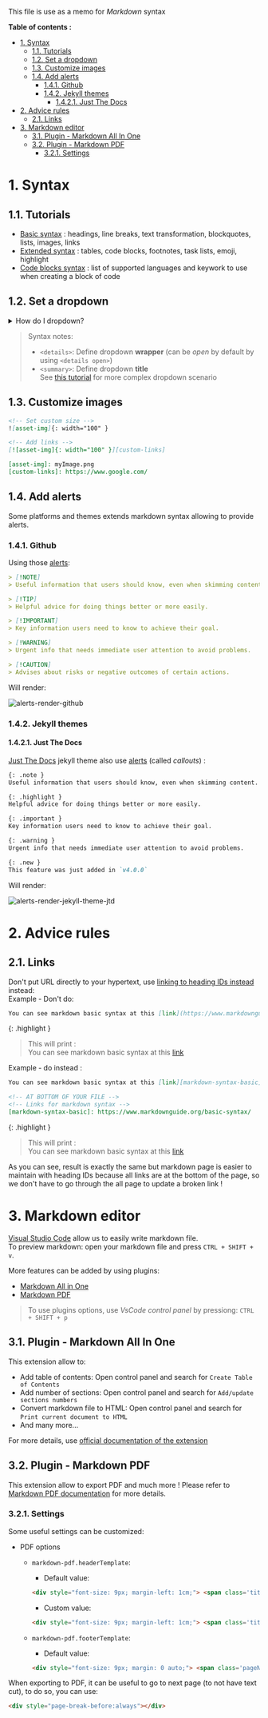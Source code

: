 This file is use as a memo for _Markdown_ syntax

**Table of contents :**
- [1. Syntax](#1-syntax)
  - [1.1. Tutorials](#11-tutorials)
  - [1.2. Set a dropdown](#12-set-a-dropdown)
  - [1.3. Customize images](#13-customize-images)
  - [1.4. Add alerts](#14-add-alerts)
    - [1.4.1. Github](#141-github)
    - [1.4.2. Jekyll themes](#142-jekyll-themes)
      - [1.4.2.1. Just The Docs](#1421-just-the-docs)
- [2. Advice rules](#2-advice-rules)
  - [2.1. Links](#21-links)
- [3. Markdown editor](#3-markdown-editor)
  - [3.1. Plugin - Markdown All In One](#31-plugin---markdown-all-in-one)
  - [3.2. Plugin - Markdown PDF](#32-plugin---markdown-pdf)
    - [3.2.1. Settings](#321-settings)

# 1. Syntax
## 1.1. Tutorials
- [Basic syntax][markdown-syntax-basic] : headings, line breaks, text transformation, blockquotes, lists, images, links
- [Extended syntax][markdown-syntax-extended] : tables, code blocks, footnotes, task lists, emoji, highlight
- [Code blocks syntax][markdown-syntax-code] : list of supported languages and keywork to use when creating a block of code

## 1.2. Set a dropdown

<details>
<summary>How do I dropdown?</summary>
<br>
This is how you dropdown.
<br><br>
<pre>
&lt;details&gt;
&lt;summary&gt;How do I dropdown?&lt;&#47;summary&gt;
&lt;br&gt;
This is how you dropdown.
&lt;&#47;details&gt;
</pre>
</details>

> Syntax notes:
> - `<details>`: Define dropdown **wrapper** (can be _open_ by default by using `<details open>`)
> - `<summary>`: Define dropdown **title**  
> See [this tutorial][markdown-syntax-dropdown] for more complex dropdown scenario

## 1.3. Customize images

```markdown
<!-- Set custom size -->
![asset-img]{: width="100" }

<!-- Add links -->
[![asset-img]{: width="100" }][custom-links]

[asset-img]: myImage.png
[custom-links]: https://www.google.com/
```

## 1.4. Add alerts

Some platforms and themes extends markdown syntax allowing to provide alerts.

### 1.4.1. Github

Using those [alerts][alerts-syntax-github]:
```markdown
> [!NOTE]
> Useful information that users should know, even when skimming content.

> [!TIP]
> Helpful advice for doing things better or more easily.

> [!IMPORTANT]
> Key information users need to know to achieve their goal.

> [!WARNING]
> Urgent info that needs immediate user attention to avoid problems.

> [!CAUTION]
> Advises about risks or negative outcomes of certain actions.
```

Will render:  

![alerts-render-github]

### 1.4.2. Jekyll themes
#### 1.4.2.1. Just The Docs

[Just The Docs][jekyll-theme-jtd] jekyll theme also use [alerts][alerts-syntax-jekyll-theme-jtd] (called _callouts_) :
```markdown
{: .note }
Useful information that users should know, even when skimming content.

{: .highlight }
Helpful advice for doing things better or more easily.

{: .important }
Key information users need to know to achieve their goal.

{: .warning }
Urgent info that needs immediate user attention to avoid problems.

{: .new }
This feature was just added in `v4.0.0`
```

Will render:  

![alerts-render-jekyll-theme-jtd]

# 2. Advice rules
## 2.1. Links

Don't put URL directly to your hypertext, use [linking to heading IDs instead][markdown-syntax-linking-heading-ids] instead:  
Example - Don't do:
```markdown
You can see markdown basic syntax at this [link](https://www.markdownguide.org/basic-syntax/)
```

{: .highlight }
> This will print :  
> You can see markdown basic syntax at this [link](https://www.markdownguide.org/basic-syntax/)

Example - do instead :
```markdown
You can see markdown basic syntax at this [link][markdown-syntax-basic]

<!-- AT BOTTOM OF YOUR FILE -->
<!-- Links for markdown syntax -->
[markdown-syntax-basic]: https://www.markdownguide.org/basic-syntax/
```

{: .highlight }
> This will print :  
> You can see markdown basic syntax at this [link][markdown-syntax-basic]

As you can see, result is exactly the same but markdown page is easier to maintain with heading IDs because all links are at the bottom of the page, so we don't have to go through the all page to update a broken link !  

# 3. Markdown editor

[Visual Studio Code][vscode] allow us to easily write markdown file.  
To preview markdown: open your markdown file and press `CTRL + SHIFT + v`.

More features can be added by using plugins:
- [Markdown All in One][vscode-md-all-in-one]
- [Markdown PDF][vscode-md-pdf]

> To use plugins options, use _VsCode control panel_ by pressiong: `CTRL + SHIFT + p`

## 3.1. Plugin - Markdown All In One

This extension allow to:
- Add table of contents: Open control panel and search for `Create Table of Contents`
- Add number of sections: Open control panel and search for `Add/update sections numbers`
- Convert markdown file to HTML: Open control panel and search for `Print current document to HTML`
- And many more...

For more details, use [official documentation of the extension][vscode-md-all-in-one]

## 3.2. Plugin - Markdown PDF

This extension allow to export PDF and much more ! Please refer to [Markdown PDF documentation][vscode-md-pdf] for more details.  

### 3.2.1. Settings

Some useful settings can be customized:
- PDF options
  - `markdown-pdf.headerTemplate`:
    - Default value:

    ```html
    <div style="font-size: 9px; margin-left: 1cm;"> <span class='title'></span></div> <div style="font-size: 9px; margin-left: auto; margin-right: 1cm; ">%%ISO-DATE%%</div>
    ```
    - Custom value:

    ```html
    <div style="font-size: 9px; margin-left: 1cm;"> <span class='title'></span></div>
    ```
  - `markdown-pdf.footerTemplate`:
    - Default value:

    ```html
    <div style="font-size: 9px; margin: 0 auto;"> <span class='pageNumber'></span> / <span class='totalPages'></span></div>
    ```

When exporting to PDF, it can be useful to go to next page (to not have text cut), to do so, you can use:
```html
<div style="page-break-before:always"></div>
```

<!-- Links for markdown syntax -->
[markdown-syntax-basic]: https://www.markdownguide.org/basic-syntax/
[markdown-syntax-extended]: https://www.markdownguide.org/extended-syntax/
[markdown-syntax-linking-heading-ids]: https://www.markdownguide.org/extended-syntax/#linking-to-heading-ids
[markdown-syntax-code]: https://support.codebasehq.com/articles/tips-tricks/syntax-highlighting-in-markdown
[markdown-syntax-dropdown]: https://dev.to/asyraf/how-to-add-dropdown-in-markdown-o78

[alerts-syntax-github]: https://docs.github.com/fr/get-started/writing-on-github/getting-started-with-writing-and-formatting-on-github/basic-writing-and-formatting-syntax#alerts
[alerts-syntax-jekyll-theme-jtd]: https://just-the-docs.com/docs/ui-components/callouts/

[alerts-render-github]: alerts-rendered-github.png
[alerts-render-jekyll-theme-jtd]: alerts-rendered-jekyll-jtd.png

[jekyll-theme-jtd]: https://just-the-docs.com

<!-- Links for markdown editor -->
[vscode]: https://code.visualstudio.com/
[vscode-md-all-in-one]: https://marketplace.visualstudio.com/items?itemName=yzhang.markdown-all-in-one
[vscode-md-pdf]: https://marketplace.visualstudio.com/items?itemName=yzane.markdown-pdf